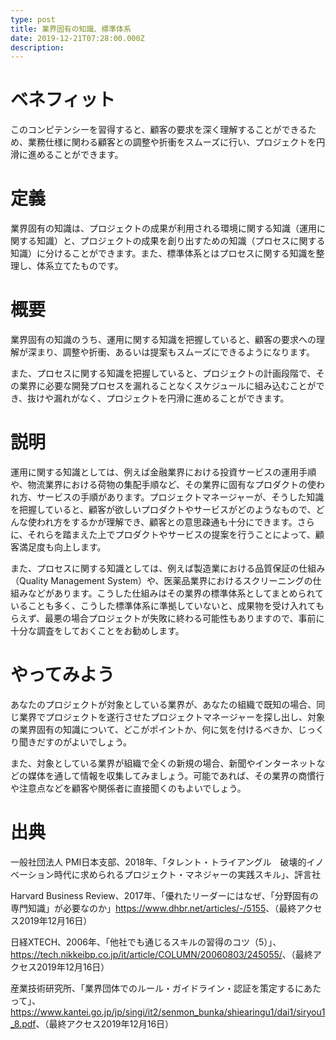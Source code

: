 ```yaml
---
type: post
title: 業界固有の知識、標準体系
date: 2019-12-21T07:28:00.000Z
description:
---
```

# ベネフィット

このコンピテンシーを習得すると、顧客の要求を深く理解することができるため、業務仕様に関わる顧客との調整や折衝をスムーズに行い、プロジェクトを円滑に進めることができます。

# 定義

業界固有の知識は、プロジェクトの成果が利用される環境に関する知識（運用に関する知識）と、プロジェクトの成果を創り出すための知識（プロセスに関する知識）に分けることができます。また、標準体系とはプロセスに関する知識を整理し、体系立てたものです。

# 概要

業界固有の知識のうち、運用に関する知識を把握していると、顧客の要求への理解が深まり、調整や折衝、あるいは提案もスムーズにできるようになります。

また、プロセスに関する知識を把握していると、プロジェクトの計画段階で、その業界に必要な開発プロセスを漏れることなくスケジュールに組み込むことができ、抜けや漏れがなく、プロジェクトを円滑に進めることができます。

# 説明

運用に関する知識としては、例えば金融業界における投資サービスの運用手順や、物流業界における荷物の集配手順など、その業界に固有なプロダクトの使われ方、サービスの手順があります。プロジェクトマネージャーが、そうした知識を把握していると、顧客が欲しいプロダクトやサービスがどのようなもので、どんな使われ方をするかが理解でき、顧客との意思疎通も十分にできます。さらに、それらを踏まえた上でプロダクトやサービスの提案を行うことによって、顧客満足度も向上します。

また、プロセスに関する知識としては、例えば製造業における品質保証の仕組み（Quality Management System）や、医薬品業界におけるスクリーニングの仕組みなどがあります。こうした仕組みはその業界の標準体系としてまとめられていることも多く、こうした標準体系に準拠していないと、成果物を受け入れてもらえず、最悪の場合プロジェクトが失敗に終わる可能性もありますので、事前に十分な調査をしておくことをお勧めします。

# やってみよう

あなたのプロジェクトが対象としている業界が、あなたの組織で既知の場合、同じ業界でプロジェクトを遂行させたプロジェクトマネージャーを探し出し、対象の業界固有の知識について、どこがポイントか、何に気を付けるべきか、じっくり聞きだすのがよいでしょう。

また、対象としている業界が組織で全くの新規の場合、新聞やインターネットなどの媒体を通して情報を収集してみましょう。可能であれば、その業界の商慣行や注意点などを顧客や関係者に直接聞くのもよいでしょう。

# 出典

一般社団法人 PMI日本支部、2018年、「タレント・トライアングル　破壊的イノベーション時代に求められるプロジェクト・マネジャーの実践スキル」、評言社

Harvard Business Review、2017年、「優れたリーダーにはなぜ、「分野固有の専門知識」が必要なのか」<https://www.dhbr.net/articles/-/5155>、（最終アクセス2019年12月16日）

日経XTECH、2006年、「他社でも通じるスキルの習得のコツ（5）」、<https://tech.nikkeibp.co.jp/it/article/COLUMN/20060803/245055/>、（最終アクセス2019年12月16日）

産業技術研究所、「業界団体でのルール・ガイドライン・認証を策定するにあたって」、<https://www.kantei.go.jp/jp/singi/it2/senmon_bunka/shiearingu1/dai1/siryou1_8.pdf>、（最終アクセス2019年12月16日）
